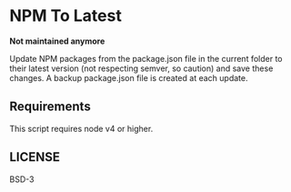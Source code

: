 # NPM To Latest

**Not maintained anymore**

Update NPM packages from the package.json file in the current folder to their latest version (not respecting semver, so caution) and save these changes. A backup package.json file is created at each update.

## Requirements

This script requires node v4 or higher.

## LICENSE

BSD-3
